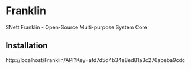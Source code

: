 # Franklin
SNett Franklin - Open-Source Multi-purpose System Core

## Installation
http://localhost/Franklin/API?Key=afd7d5d4b34e8ed81a3c276abeba9cdc
